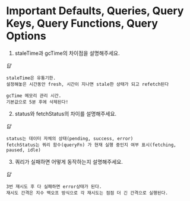 # Important Defaults, Queries, Query Keys, Query Functions, Query Options

1. staleTime과 gcTime의 차이점을 설명해주세요.

_답_

```
staleTime은 유통기한.
설정해놓은 시간동안 fresh, 시간이 지나면 stale한 상태가 되고 refetch된다

gcTime 메모리 관리 시간.
기본값으로 5분 후에 삭제된다!
```

2. status와 fetchStatus의 차이를 설명해주세요.

_답_

```
status는 데이터 자체의 상태(pending, success, error)
fetchStatus는 쿼리 함수(queryFn) 가 현재 실행 중인지 여부 표시(fetching, paused, idle)
```

3. 쿼리가 실패하면 어떻게 동작하는지 설명해주세요.

_답_

```
3번 재시도 후 다 실패하면 error상태가 된다.
재시도 간격은 지수 백오프 방식으로 각 재시도는 점점 더 긴 간격으로 실행된다.
```
